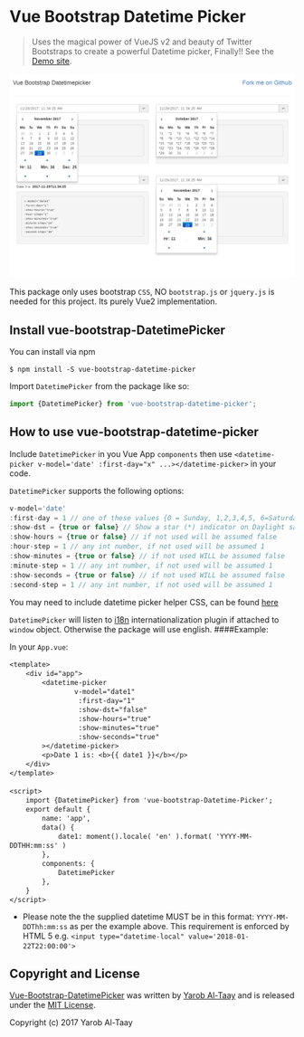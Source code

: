 # Vue Bootstrap Datetime Picker

> Uses the magical power of VueJS v2 and beauty of Twitter Bootstraps to create a powerful Datetime picker, Finally!! See the [Demo site](https://eazyserver.github.io/Vue-Bootstrap-Datetime-Picker/).


![Demo Vue Bootstrap Datetime picker](https://raw.githubusercontent.com/EazyServer/Vue-Bootstrap-Datetime-Picker/master/src/assets/vue-bootstrap-datetime-picker.png)


This package only uses bootstrap ``CSS``, NO ``bootstrap.js`` or ``jquery.js`` is needed for this project. Its purely Vue2 implementation.

## Install vue-bootstrap-DatetimePicker #

You can install via npm
   
    $ npm install -S vue-bootstrap-datetime-picker


Import ``DatetimePicker`` from the package like so:
```javascript
import {DatetimePicker} from 'vue-bootstrap-datetime-picker';
```

## How to use vue-bootstrap-datetime-picker #

Include ```DatetimePicker``` in you Vue App ```components``` then use ```<datetime-picker v-model='date' :first-day="x" ...></datetime-picker>``` in your code. 

```DatetimePicker``` supports the following options:

```javascript
v-model='date'
:first-day = 1 // one of these values {0 = Sunday, 1,2,3,4,5, 6=Saturday}
:show-dst = {true or false} // Show a star (*) indicator on Daylight saving time days. If not used will be assumed false
:show-hours = {true or false} // if not used will be assumed false
:hour-step = 1 // any int number, if not used will be assumed 1
:show-minutes = {true or false} // if not used WILL be assumed false
:minute-step = 1 // any int number, if not used will be assumed 1
:show-seconds = {true or false} // if not used WILL be assumed false
:second-step = 1 // any int number, if not used will be assumed 1
```

You may need to include datetime picker helper CSS, can be found [here](https://raw.githubusercontent.com/EazyServer/Vue-Bootstrap-Datetime-Picker/master/assets/datetime-picker.css)

``DatetimePicker`` will listen to [i18n](https://github.com/kazupon/vue-i18n) internationalization plugin if attached to `window` object. Otherwise the package will use english.
####Example:

In your ``App.vue``:

```vue
<template>
    <div id="app">
        <datetime-picker
                v-model="date1"
	             :first-day="1"
	             :show-dst="false"
	             :show-hours="true"
	             :show-minutes="true"
	             :show-seconds="true"
        ></datetime-picker>
        <p>Date 1 is: <b>{{ date1 }}</b></p>
    </div>
</template>

<script>
    import {DatetimePicker} from 'vue-bootstrap-Datetime-Picker';
    export default {
        name: 'app',
        data() {
            date1: moment().locale( 'en' ).format( 'YYYY-MM-DDTHH:mm:ss' )
        },
        components: {
            DatetimePicker
        },
    }
</script>
```
* Please note the the supplied datetime MUST be in this format: ``YYYY-MM-DDThh:mm:ss`` as per the example above. This requirement is enforced by HTML 5 e.g. ``<input type="datetime-local" value='2018-01-22T22:00:00'>``

## Copyright and License

[Vue-Bootstrap-DatetimePicker](https://github.com/EazyServer/Vue-Bootstrap-Datetime-Picker) was written by [Yarob Al-Taay](https://twitter.com/TheEpicVoyage) and is released under the 
[MIT License](LICENSE.md).

Copyright (c) 2017 Yarob Al-Taay